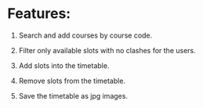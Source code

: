 # Features:

1. Search and add courses by course code.

2. Filter only available slots with no clashes for the users.

3. Add slots into the timetable.

4. Remove slots from the timetable.

5. Save the timetable as jpg images.
